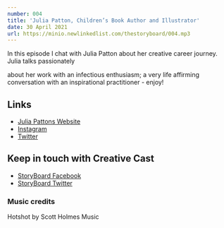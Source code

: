 ```yaml
---
number: 004
title: 'Julia Patton, Children’s Book Author and Illustrator'
date: 30 April 2021
url: https://minio.newlinkedlist.com/thestoryboard/004.mp3
---
```


In this episode I chat with Julia Patton about her creative career journey. Julia talks passionately 

about her work with an infectious enthusiasm; a very life affirming conversation with an inspirational practitioner - enjoy! 

## Links
* [Julia Pattons Website](http://www.juliapatton.co.uk/)
* [Instagram](https://www.instagram.com/julspatton/)
* [Twitter](https://twitter.com/julia_patton)

## Keep in touch with Creative Cast
* [StoryBoard Facebook](https://www.facebook.com/thestoryboardhub/)
* [StoryBoard Twitter](https://twitter.com/storyboardhub/)

### Music credits
Hotshot by Scott Holmes Music